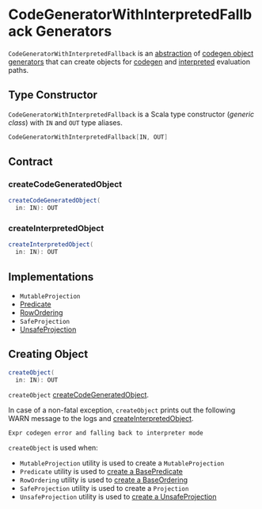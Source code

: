 # CodeGeneratorWithInterpretedFallback Generators

`CodeGeneratorWithInterpretedFallback` is an [abstraction](#contract) of [codegen object generators](#implementations) that can create objects for [codegen](#createCodeGeneratedObject) and [interpreted](#createInterpretedObject) evaluation paths.

## Type Constructor

`CodeGeneratorWithInterpretedFallback` is a Scala type constructor (_generic class_) with `IN` and `OUT` type aliases.

```scala
CodeGeneratorWithInterpretedFallback[IN, OUT]
```

## Contract

### <span id="createCodeGeneratedObject"> createCodeGeneratedObject

```scala
createCodeGeneratedObject(
  in: IN): OUT
```

### <span id="createInterpretedObject"> createInterpretedObject

```scala
createInterpretedObject(
  in: IN): OUT
```

## Implementations

* `MutableProjection`
* [Predicate](Predicate.md)
* [RowOrdering](RowOrdering.md)
* `SafeProjection`
* [UnsafeProjection](UnsafeProjection.md)

## <span id="createObject"> Creating Object

```scala
createObject(
  in: IN): OUT
```

`createObject` [createCodeGeneratedObject](#createCodeGeneratedObject).

In case of a non-fatal exception, `createObject` prints out the following WARN message to the logs and [createInterpretedObject](#createInterpretedObject).

```text
Expr codegen error and falling back to interpreter mode
```

`createObject` is used when:

* `MutableProjection` utility is used to create a `MutableProjection`
* `Predicate` utility is used to [create a BasePredicate](Predicate.md#create)
* `RowOrdering` utility is used to [create a BaseOrdering](RowOrdering.md#create)
* `SafeProjection` utility is used to create a `Projection`
* `UnsafeProjection` utility is used to [create a UnsafeProjection](UnsafeProjection.md#create)
